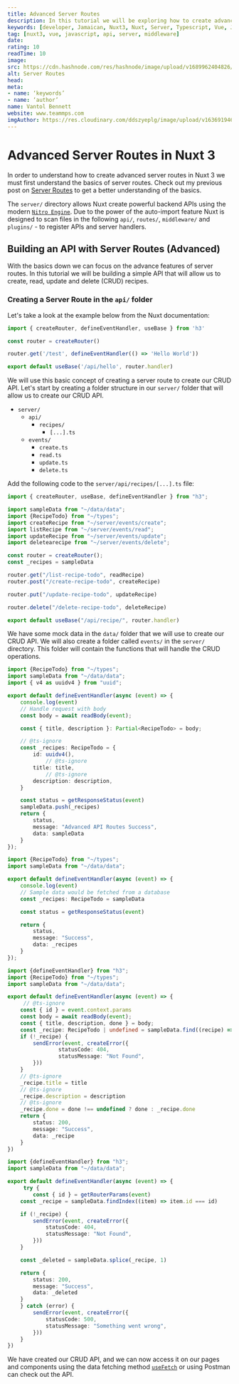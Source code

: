 ```yaml
---
title: Advanced Server Routes
description: In this tutorial we will be exploring how to create advanced server routes in Nuxt3.
keywords: [developer, Jamaican, Nuxt3, Nuxt, Server, Typescript, Vue, Javascript]
tag: [nuxt3, vue, javascript, api, server, middleware]
date: 
rating: 10
readTime: 10
image: 
src: https://cdn.hashnode.com/res/hashnode/image/upload/v1689962404826/58ae7667-c56f-4d14-84fe-137ed7abf0f1.png?w=1600&h=840&fit=crop&crop=entropy&auto=compress,format&format=webp
alt: Server Routes
head:
meta:
- name: ‘keywords’
- name: ‘author’
name: Vantol Bennett
website: www.teammps.com
imgAuthor: https://res.cloudinary.com/ddszyeplg/image/upload/v1636919468/DSC_0988_zsfhgy.jpg
---
```


# Advanced Server Routes in Nuxt 3

In order to understand how to create advanced server routes in Nuxt 3 we must first understand the basics of server routes. Check out my previous post on [Server Routes](https://vantol.hashnode.dev/getting-started-with-nuxt-3-server-routes) to get a better understanding of the basics.

The `server/` directory allows Nuxt create powerful backend APIs using the modern [`Nitro Engine`](https://nitro.unjs.io/). Due to the power of the auto-import feature Nuxt is designed to scan files in the following `api/`, `routes/`, `middleware/` and `plugins/` - to register APIs and server handlers.

## Building an API with Server Routes (Advanced)

With the basics down we can focus on the advance features of server routes. In this tutorial we will be building a simple API that will allow us to create, read, update and delete (CRUD) recipes.

### Creating a Server Route in the `api/` folder

Let's take a look at the example below from the Nuxt documentation:

```ts [server/api/...slug.ts]
import { createRouter, defineEventHandler, useBase } from 'h3'

const router = createRouter()

router.get('/test', defineEventHandler(() => 'Hello World'))

export default useBase('/api/hello', router.handler)
```

We will use this basic concept of creating a server route to create our CRUD API. Let's start by creating a  folder structure in our `server/` folder that will allow us to create our CRUD API.

- `server/`
  - `api/`
    - `recipes/`
      - `[...].ts`
  - `events/`
    - `create.ts`
    - `read.ts`
    - `update.ts`
    - `delete.ts`

Add the following code to the `server/api/recipes/[...].ts` file:

```ts [server/api/recipes/[...].ts]
import { createRouter, useBase, defineEventHandler } from "h3";

import sampleData from "~/data/data";
import {RecipeTodo} from "~/types";
import createRecipe from "~/server/events/create";
import listRecipe from "~/server/events/read";
import updateRecipe from "~/server/events/update";
import deletearecipe from "~/server/events/delete";

const router = createRouter();
const _recipes = sampleData

router.get("/list-recipe-todo", readRecipe)
router.post("/create-recipe-todo", createRecipe)

router.put("/update-recipe-todo", updateRecipe)

router.delete("/delete-recipe-todo", deleteRecipe)

export default useBase("/api/recipe/", router.handler)
```

We have some mock data in the `data/` folder that we will use to create our CRUD API. We will also create a folder called `events/` in the `server/` directory. This folder will contain the functions that will handle the CRUD operations.

```ts [server/events/create.ts]
import {RecipeTodo} from "~/types";
import sampleData from "~/data/data";
import { v4 as uuidv4 } from "uuid";

export default defineEventHandler(async (event) => {
    console.log(event)
    // Handle request with body
    const body = await readBody(event);

    const { title, description }: Partial<RecipeTodo> = body;

    // @ts-ignore
    const _recipes: RecipeTodo = {
        id: uuidv4(),
            // @ts-ignore
        title: title,
            // @ts-ignore
        description: description,
    }

    const status = getResponseStatus(event)
    sampleData.push(_recipes)
    return {
        status,
        message: "Advanced API Routes Success",
        data: sampleData
    }
});
```

```ts [server/events/read.ts]
import {RecipeTodo} from "~/types";
import sampleData from "~/data/data";

export default defineEventHandler(async (event) => {
    console.log(event)
    // Sample data would be fetched from a database
    const _recipes: RecipeTodo = sampleData

    const status = getResponseStatus(event)

    return {
        status,
        message: "Success",
        data: _recipes
    }
});
```

```ts [server/events/update.ts]
import {defineEventHandler} from "h3";
import {RecipeTodo} from "~/types";
import sampleData from "~/data/data";

export default defineEventHandler(async (event) => {
     // @ts-ignore
    const { id } = event.context.params
    const body = await readBody(event);
    const { title, description, done } = body;
    const _recipe: RecipeTodo | undefined = sampleData.find((recipe) => recipe.id === id)
    if (!_recipe) {
        sendError(event, createError({
                statusCode: 404,
                statusMessage: "Not Found",
        }))
    }
    // @ts-ignore
    _recipe.title = title
    // @ts-ignore
    _recipe.description = description
    // @ts-ignore
    _recipe.done = done !== undefined ? done : _recipe.done
    return {
        status: 200,
        message: "Success",
        data: _recipe
    }
})
```

```ts [server/events/delete.ts]
import {defineEventHandler} from "h3";
import sampleData from "~/data/data";

export default defineEventHandler(async (event) => {
     try {
        const { id } = getRouterParams(event)
    const _recipe = sampleData.findIndex((item) => item.id === id)

    if (!_recipe) {
        sendError(event, createError({
            statusCode: 404,
            statusMessage: "Not Found",
        }))
    }

    const _deleted = sampleData.splice(_recipe, 1)

    return {
        status: 200,
        message: "Success",
        data: _deleted
    }
    } catch (error) {
        sendError(event, createError({
            statusCode: 500,
            statusMessage: "Something went wrong",
        }))
    }
})
```

We have created our CRUD API, and we can now access it on our pages and components using the data fetching method [`useFetch`](https://nuxt.com/docs/api/composables/use-fetch) or using Postman can check out the API.

